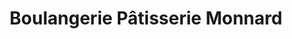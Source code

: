 ---
title: "Boulangerie Pâtisserie Monnard"
url: /chene-bourg/boulangerie-patisserie-monnard/
shop: Bäckerei
---